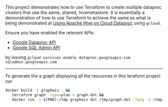 This project demonstrates how to use Terraform to create multiple dataproc clusters that use the same, shared, hivemetastore. It is essentially a demonstration of how to use Terraform to achieve the same as what is being demonstrated at [Using Apache Hive on Cloud Dataproc](https://cloud.google.com/solutions/using-apache-hive-on-cloud-dataproc#creating_the_warehouse_bucket) using `gcloud`.

Ensure you have enabled the relevant APIs:
* [Google Dataproc API](https://console.developers.google.com/apis/library/dataproc.googleapis.com)
* [Google SQL Admin API](https://console.developers.google.com/apis/library/sqladmin.googleapis.com)

by issuing `gcloud services enable dataproc.googleapis.com sqladmin.googleapis.com`


--- 

To generate the a graph displaying all the resources in this teraform project run

```bash
docker build -t graphwiz . &&
   terraform graph -type=plan > graph.dot &&
   docker run -v $(PWD):/tmp graphwiz dot /tmp/graph.dot -Tpng -o /tmp/graph.png
```